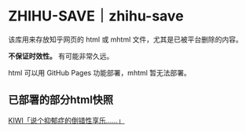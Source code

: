 # ZHIHU-SAVE｜zhihu-save

该库用来存放知乎网页的 html 或 mhtml 文件，尤其是已被平台删除的内容。

**不保证时效性。** 有可能非常久远。

html 可以用 GitHub Pages 功能部署，mhtml 暂无法部署。

## 已部署的部分html快照

[KIWI「说个抑郁症的倒错性享乐……」](https://my-pshds.github.io/zhihu-save/KIWI%20-%202025%20-%20「说个抑郁症的倒错性享乐」.html)
